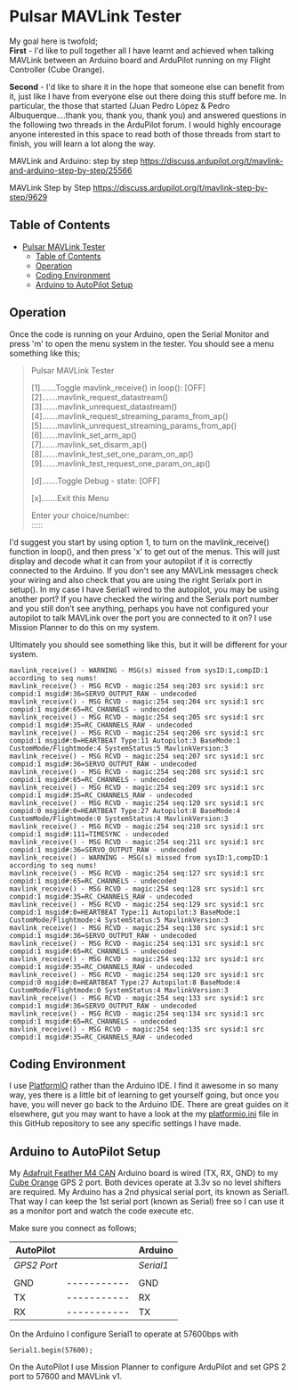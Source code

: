 # Pulsar MAVLink Tester

My goal here is twofold;  
**First** - I'd like to pull together all I have learnt and achieved when talking MAVLink between an Arduino board and ArduPilot running on my Flight Controller (Cube Orange).

**Second** - I'd like to share it in the hope that someone else can benefit from it, just like I have from everyone else out there doing this stuff before me.  In particular, the those that started (Juan Pedro López & Pedro Albuquerque....thank you, thank you, thank you) and answered questions in the following two threads in the ArduPilot forum.  I would highly encourage anyone interested in this space to read both of those threads from start to finish, you will learn a lot along the way.

MAVLink and Arduino: step by step
https://discuss.ardupilot.org/t/mavlink-and-arduino-step-by-step/25566

MAVLink Step by Step
https://discuss.ardupilot.org/t/mavlink-step-by-step/9629

## Table of Contents
- [Pulsar MAVLink Tester](#pulsar-mavlink-tester)
  - [Table of Contents](#table-of-contents)
  - [Operation](#operation)
  - [Coding Environment](#coding-environment)
  - [Arduino to AutoPilot Setup](#arduino-to-autopilot-setup)


## Operation

Once the code is running on your Arduino, open the Serial Monitor and press 'm' to open the menu system in the tester.
You should see a menu something like this;

> Pulsar MAVLink Tester  
>   
>[1].......Toggle mavlink_receive() in loop(): [OFF]  
>[2].......mavlink_request_datastream()  
>[3].......mavlink_unrequest_datastream()  
>[4].......mavlink_request_streaming_params_from_ap()  
>[5].......mavlink_unrequest_streaming_params_from_ap()  
>[6].......mavlink_set_arm_ap()  
>[7].......mavlink_set_disarm_ap()  
>[8].......mavlink_test_set_one_param_on_ap()  
>[9].......mavlink_test_request_one_param_on_ap()  
>  
>[d].......Toggle Debug - state: [OFF]  
>  
>[x].......Exit this Menu  
>  
>Enter your choice/number:   
>:::::


I'd suggest you start by using option 1, to turn on the mavlink_receive() function in loop(), and then press 'x' to get out of the menus.
This will just display and decode what it can from your autopilot if it is correctly connected to the Arduino.  If you don't see any MAVLink messages check your wiring and also check that you are using the right Serialx port in setup().  In my case I have Serial1 wired to the autopilot, you may be using another port?
If you have checked the wiring and the Serialx port number and you still don't see anything, perhaps you have not configured your autopilot to talk MAVLink over the port you are connected to it on?  I use Mission Planner to do this on my system.

Ultimately you should see something like this, but it will be different for your system.

    mavlink_receive() - WARNING - MSG(s) missed from sysID:1,compID:1 according to seq nums!  
    mavlink_receive() - MSG RCVD - magic:254 seq:203 src sysid:1 src compid:1 msgid#:36=SERVO_OUTPUT_RAW - undecoded  
    mavlink_receive() - MSG RCVD - magic:254 seq:204 src sysid:1 src compid:1 msgid#:65=RC_CHANNELS - undecoded  
    mavlink_receive() - MSG RCVD - magic:254 seq:205 src sysid:1 src compid:1 msgid#:35=RC_CHANNELS_RAW - undecoded  
    mavlink_receive() - MSG RCVD - magic:254 seq:206 src sysid:1 src compid:1 msgid#:0=HEARTBEAT Type:11 Autopilot:3 BaseMode:1 CustomMode/Flightmode:4 SystemStatus:5 MavlinkVersion:3  
    mavlink_receive() - MSG RCVD - magic:254 seq:207 src sysid:1 src compid:1 msgid#:36=SERVO_OUTPUT_RAW - undecoded  
    mavlink_receive() - MSG RCVD - magic:254 seq:208 src sysid:1 src compid:1 msgid#:65=RC_CHANNELS - undecoded  
    mavlink_receive() - MSG RCVD - magic:254 seq:209 src sysid:1 src compid:1 msgid#:35=RC_CHANNELS_RAW - undecoded  
    mavlink_receive() - MSG RCVD - magic:254 seq:120 src sysid:1 src compid:0 msgid#:0=HEARTBEAT Type:27 Autopilot:8 BaseMode:4 CustomMode/Flightmode:0 SystemStatus:4 MavlinkVersion:3  
    mavlink_receive() - MSG RCVD - magic:254 seq:210 src sysid:1 src compid:1 msgid#:111=TIMESYNC - undecoded  
    mavlink_receive() - MSG RCVD - magic:254 seq:211 src sysid:1 src compid:1 msgid#:36=SERVO_OUTPUT_RAW - undecoded  
    mavlink_receive() - WARNING - MSG(s) missed from sysID:1,compID:1 according to seq nums!  
    mavlink_receive() - MSG RCVD - magic:254 seq:127 src sysid:1 src compid:1 msgid#:65=RC_CHANNELS - undecoded  
    mavlink_receive() - MSG RCVD - magic:254 seq:128 src sysid:1 src compid:1 msgid#:35=RC_CHANNELS_RAW - undecoded  
    mavlink_receive() - MSG RCVD - magic:254 seq:129 src sysid:1 src compid:1 msgid#:0=HEARTBEAT Type:11 Autopilot:3 BaseMode:1 CustomMode/Flightmode:4 SystemStatus:5 MavlinkVersion:3  
    mavlink_receive() - MSG RCVD - magic:254 seq:130 src sysid:1 src compid:1 msgid#:36=SERVO_OUTPUT_RAW - undecoded  
    mavlink_receive() - MSG RCVD - magic:254 seq:131 src sysid:1 src compid:1 msgid#:65=RC_CHANNELS - undecoded  
    mavlink_receive() - MSG RCVD - magic:254 seq:132 src sysid:1 src compid:1 msgid#:35=RC_CHANNELS_RAW - undecoded  
    mavlink_receive() - MSG RCVD - magic:254 seq:120 src sysid:1 src compid:0 msgid#:0=HEARTBEAT Type:27 Autopilot:8 BaseMode:4 CustomMode/Flightmode:0 SystemStatus:4 MavlinkVersion:3  
    mavlink_receive() - MSG RCVD - magic:254 seq:133 src sysid:1 src compid:1 msgid#:36=SERVO_OUTPUT_RAW - undecoded  
    mavlink_receive() - MSG RCVD - magic:254 seq:134 src sysid:1 src compid:1 msgid#:65=RC_CHANNELS - undecoded  
    mavlink_receive() - MSG RCVD - magic:254 seq:135 src sysid:1 src compid:1 msgid#:35=RC_CHANNELS_RAW - undecoded  



## Coding Environment

I use [PlatformIO](https://platformio.org) rather than the Arduino IDE.  I find it awesome in so many way, yes there is a little bit of learning to get yourself going, but once you have, you will never go back to the Arduino IDE. There are great guides on it elsewhere, gut you may want to have a look at the my [platformio.ini](https://github.com/pauljeffress/Pulsar-MAVLink-Tester/blob/master/platformio.ini) file in this GitHub repository to see any specific settings I have made.

## Arduino to AutoPilot Setup

My [Adafruit Feather M4 CAN](https://www.adafruit.com/product/4759) Arduino board is wired (TX, RX, GND) to my [Cube Orange](https://ardupilot.org/copter/docs/common-thecubeorange-overview.html) GPS 2 port. Both devices operate at 3.3v so no level shifters are required. My Arduino has a 2nd physical serial port, its known as Serial1. That way I can keep the 1st serial port (known as Serial) free so I can use it as a monitor port and watch the code execute etc.

Make sure you connect as follows;

|AutoPilot|       |Arduino|
|---------|-------|-------|
|*GPS2 Port*|       |*Serial1*|
| | | |
|GND| ----------- |GND|
|TX| ----------- |RX|
|RX| ----------- |TX|

On the Arduino I configure Serial1 to operate at 57600bps with

    Serial1.begin(57600);

On the AutoPilot I use Mission Planner to configure ArduPilot and set GPS 2 port to 57600 and MAVLink v1.

